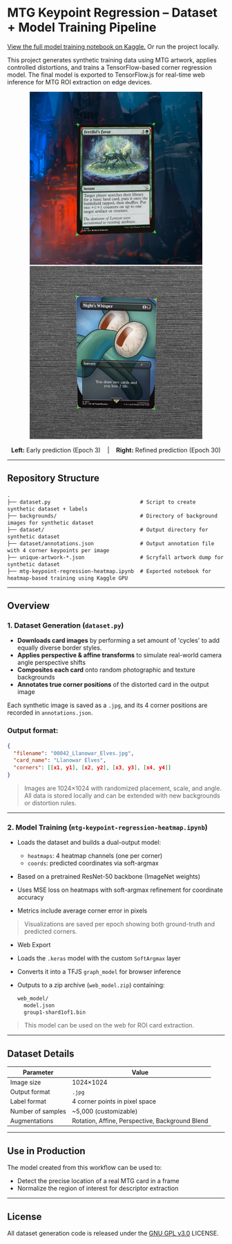 # MTG Keypoint Regression – Dataset + Model Training Pipeline

[View the full model training notebook on Kaggle.](https://www.kaggle.com/code/jaketurner616/mtg-keypoint-regression-heatmap) Or run the project locally.


This project generates synthetic training data using MTG artwork, applies controlled distortions, and trains a TensorFlow-based corner regression model. The final model is exported to TensorFlow.js for real-time web inference for MTG ROI extraction on edge devices.

<p align="center"> <img src="/docs/epoch_03.jpg" alt="Early epoch prediction with poor alignment" width="400"/> <img src="/docs/epoch_30.jpg" alt="Late epoch prediction with precise corners" width="400"/> </p> <p align="center"> <b>Left:</b> Early prediction (Epoch 3) &nbsp;&nbsp; | &nbsp;&nbsp; <b>Right:</b> Refined prediction (Epoch 30) </p>

---

## Repository Structure

```
.
├── dataset.py                             # Script to create synthetic dataset + labels
├── backgrounds/                           # Directory of background images for synthetic dataset
├── dataset/                               # Output directory for synthetic dataset
├── dataset/annotations.json               # Output annotation file with 4 corner keypoints per image
├── unique-artwork-*.json                  # Scryfall artwork dump for synthetic dataset
├── mtg-keypoint-regression-heatmap.ipynb  # Exported notebook for heatmap-based training using Kaggle GPU
```

---

## Overview

### 1. Dataset Generation (`dataset.py`)

* **Downloads card images** by performing a set amount of 'cycles' to add equally diverse border styles.
* **Applies perspective & affine transforms** to simulate real-world camera angle perspective shifts
* **Composites each card** onto random photographic and texture backgrounds
* **Annotates true corner positions** of the distorted card in the output image

Each synthetic image is saved as a `.jpg`, and its 4 corner positions are recorded in `annotations.json`.

### Output format:

```json
{
  "filename": "00042_Llanowar_Elves.jpg",
  "card_name": "Llanowar Elves",
  "corners": [[x1, y1], [x2, y2], [x3, y3], [x4, y4]]
}
```

> Images are 1024×1024 with randomized placement, scale, and angle. All data is stored locally and can be extended with new backgrounds or distortion rules.

---

### 2. Model Training (`mtg-keypoint-regression-heatmap.ipynb`)

* Loads the dataset and builds a dual-output model:

  * `heatmaps`: 4 heatmap channels (one per corner)
  * `coords`: predicted coordinates via soft-argmax
* Based on a pretrained ResNet-50 backbone (ImageNet weights)
* Uses MSE loss on heatmaps with soft-argmax refinement for coordinate accuracy
* Metrics include average corner error in pixels

> Visualizations are saved per epoch showing both ground-truth and predicted corners.

* Web Export

* Loads the `.keras` model with the custom `SoftArgmax` layer
* Converts it into a TFJS `graph_model` for browser inference
* Outputs to a zip archive (`web_model.zip`) containing:

  ```
  web_model/
    model.json
    group1-shard1of1.bin
  ```

> This model can be used on the web for ROI card extraction.

---

## Dataset Details

| Parameter         | Value                                           |
| ----------------- | ----------------------------------------------- |
| Image size        | 1024×1024                                       |
| Output format     | `.jpg`                                          |
| Label format      | 4 corner points in pixel space                  |
| Number of samples | \~5,000 (customizable)                          |
| Augmentations     | Rotation, Affine, Perspective, Background Blend |

---

## Use in Production

The model created from this workflow  can be used to:

* Detect the precise location of a real MTG card in a frame
* Normalize the region of interest for descriptor extraction

---

## License

All dataset generation code is released under the [GNU GPL v3.0](LICENSE) LICENSE.
